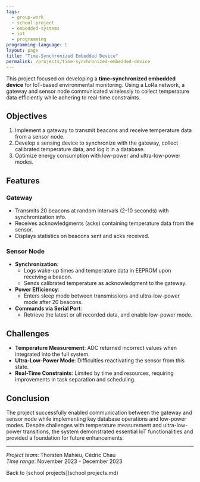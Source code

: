 ```yaml
---
tags:
  - group-work
  - school-project
  - embedded-systems
  - iot
  - programming
programming-language: C
layout: page
title: "Time-Synchronized Embedded Device"
permalink: /projects/time-synchronized-embedded-device
---
```


This project focused on developing a **time-synchronized embedded device** for IoT-based environmental monitoring. Using a LoRa network, a gateway and sensor node communicated wirelessly to collect temperature data efficiently while adhering to real-time constraints.

## Objectives

1. Implement a gateway to transmit beacons and receive temperature data from a sensor node.
2. Develop a sensing device to synchronize with the gateway, collect calibrated temperature data, and log it in a database.
3. Optimize energy consumption with low-power and ultra-low-power modes.

## Features

### Gateway
- Transmits 20 beacons at random intervals (2-10 seconds) with synchronization info.
- Receives acknowledgments (acks) containing temperature data from the sensor.
- Displays statistics on beacons sent and acks received.

### Sensor Node
- **Synchronization**:
  - Logs wake-up times and temperature data in EEPROM upon receiving a beacon.
  - Sends calibrated temperature as acknowledgment to the gateway.
- **Power Efficiency**:
  - Enters sleep mode between transmissions and ultra-low-power mode after 20 beacons.
- **Commands via Serial Port**:
  - Retrieve the latest or all recorded data, and enable low-power mode.

## Challenges
- **Temperature Measurement**: ADC returned incorrect values when integrated into the full system.
- **Ultra-Low-Power Mode**: Difficulties reactivating the sensor from this state.
- **Real-Time Constraints**: Limited by time and resources, requiring improvements in task separation and scheduling.

## Conclusion
The project successfully enabled communication between the gateway and sensor node while implementing key database operations and low-power modes. Despite challenges with temperature measurement and ultra-low-power transitions, the system demonstrated essential IoT functionalities and provided a foundation for future enhancements.

---

*Project team*: Thorsten Mahieu, Cédric Chau  
*Time range*: November 2023 - December 2023  

Back to [school projects](school projects.md)
